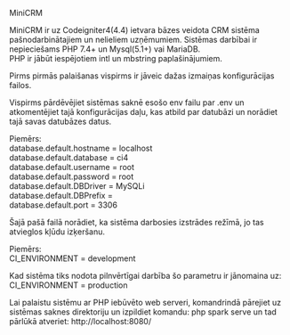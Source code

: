 

MiniCRM

MiniCRM ir uz Codeigniter4(4.4) ietvara bāzes veidota CRM sistēma pašnodarbinātajiem un nelieliem uzņēmumiem.
Sistēmas darbībai ir nepieciešams PHP 7.4+ un Mysql(5.1+) vai MariaDB. <br/>
PHP ir jābūt iespējotiem intl un mbstring paplašinājumiem.

Pirms pirmās palaišanas vispirms ir jāveic dažas izmaiņas konfigurācijas failos.

Vispirms pārdēvējiet sistēmas saknē esošo env failu par .env un atkomentējiet tajā konfigurācijas daļu, kas atbild par datubāzi un norādiet tajā savas datubāzes datus. 

Piemērs:<br/>
database.default.hostname = localhost<br/>
database.default.database = ci4<br/>
database.default.username = root<br/>
database.default.password = root<br/>
database.default.DBDriver = MySQLi<br/>
database.default.DBPrefix =<br/>
database.default.port = 3306<br/>


Šajā pašā failā norādiet, ka sistēma darbosies izstrādes režīmā, jo tas atvieglos kļūdu izķeršanu. 

Piemērs:<br/>
CI_ENVIRONMENT = development<br/>

Kad sistēma tiks nodota pilnvērtīgai darbība šo parametru ir jānomaina uz: CI_ENVIRONMENT = production 

Lai palaistu sistēmu ar PHP iebūvēto web serveri, komandrindā pārejiet uz sistēmas saknes direktoriju un izpildiet komandu:
php spark serve  un tad pārlūkā atveriet: http://localhost:8080/










